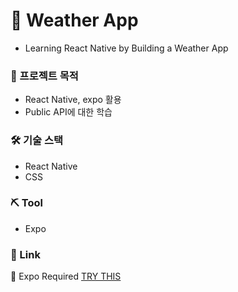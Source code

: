 # 📱 Weather App
* Learning React Native by Building a Weather App

### 📃 프로젝트 목적
* React Native, expo 활용
* Public API에 대한 학습

### 🛠 기술 스택
* React Native
* CSS

### ⛏ Tool
* Expo

### 🛴 Link
🙏 Expo Required
[TRY THIS](https://expo.io/@realryankim/projects/weather-app)
